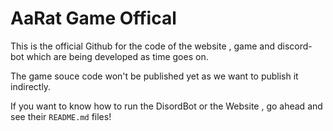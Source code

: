 # AaRat Game Offical

This is the official Github for the code of the website , game and discord-bot which are being developed as time goes on.

The game souce code won't be published yet as we want to publish it indirectly.

If you want to know how to run the DisordBot or the Website , go ahead and see their `README.md` files!